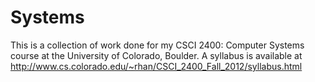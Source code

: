 Systems
=======
This is a collection of work done for my CSCI 2400: Computer Systems course at the University of Colorado, Boulder.  A syllabus is available at http://www.cs.colorado.edu/~rhan/CSCI_2400_Fall_2012/syllabus.html
